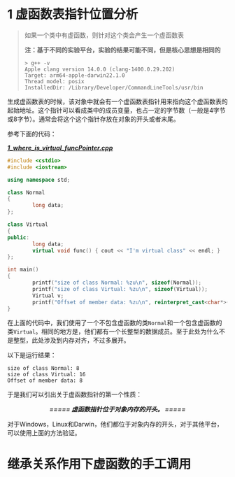 # 1	虚函数表指针位置分析

> 如果一个类中有虚函数，则针对这个类会产生一个虚函数表
>
> **注：基于不同的实验平台，实验的结果可能不同，但是核心思想是相同的**
>
> ```shell
> > g++ -v
> Apple clang version 14.0.0 (clang-1400.0.29.202)
> Target: arm64-apple-darwin22.1.0
> Thread model: posix
> InstalledDir: /Library/Developer/CommandLineTools/usr/bin
> ```

生成虚函数表的时候，该对象中就会有一个虚函数表指针用来指向这个虚函数表的起始地址。这个指针可以看成类中的成员变量，也占一定的字节数（一般是4字节或8字节）。通常会将这个这个指针存放在对象的开头或者末尾。

参考下面的代码：

[***1_where_is_virtual_funcPointer.cpp***](./1_virtualFunctionCodes/1_where_is_virtual_funcPointer.cpp)

```c++
#include <cstdio>
#include <iostream>

using namespace std;

class Normal
{
        long data;
};

class Virtual
{
public:
        long data;
        virtual void func() { cout << "I'm virtual class" << endl; }
};

int main()
{
        printf("size of class Normal: %zu\n", sizeof(Normal));
        printf("size of class Virtual: %zu\n", sizeof(Virtual));
        Virtual v;
        printf("Offset of member data: %zu\n", reinterpret_cast<char*>(&(v.data)) - reinterpret_cast<char*>(&v));
}
```

在上面的代码中，我们使用了一个不包含虚函数的类`Normal`和一个包含虚函数的类`Virtual`。相同的地方是，他们都有一个长整型的数据成员。至于此处为什么不是整型，此处涉及到内存对齐，不过多展开。

以下是运行结果：

```
size of class Normal: 8
size of class Virtual: 16
Offset of member data: 8
```

于是我们可以引出关于虚函数指针的第一个性质：

<center><b><i>===== 虚函数指针位于对象内存的开头。 =====</i></b></center>

对于Windows，Linux和Darwin，他们都位于对象内存的开头，对于其他平台，可以使用上面的方法验证。

# 继承关系作用下虚函数的手工调用

